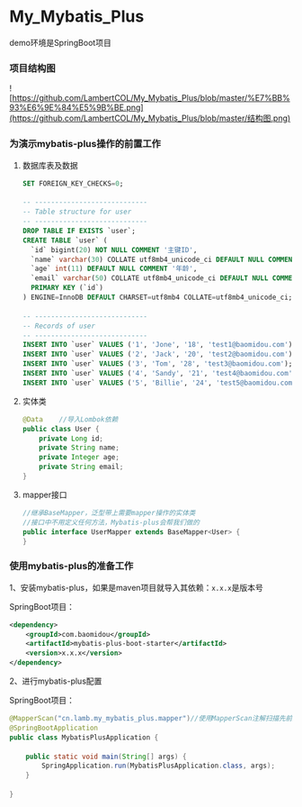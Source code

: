 # My_Mybatis_Plus
demo环境是SpringBoot项目

### 项目结构图

![https://github.com/LambertCOL/My_Mybatis_Plus/blob/master/%E7%BB%93%E6%9E%84%E5%9B%BE.png](https://github.com/LambertCOL/My_Mybatis_Plus/blob/master/结构图.png)

### 为演示mybatis-plus操作的前置工作

1. 数据库表及数据

   ```SQL
   SET FOREIGN_KEY_CHECKS=0;
   
   -- ----------------------------
   -- Table structure for user
   -- ----------------------------
   DROP TABLE IF EXISTS `user`;
   CREATE TABLE `user` (
     `id` bigint(20) NOT NULL COMMENT '主键ID',
     `name` varchar(30) COLLATE utf8mb4_unicode_ci DEFAULT NULL COMMENT '姓名',
     `age` int(11) DEFAULT NULL COMMENT '年龄',
     `email` varchar(50) COLLATE utf8mb4_unicode_ci DEFAULT NULL COMMENT '邮箱',
     PRIMARY KEY (`id`)
   ) ENGINE=InnoDB DEFAULT CHARSET=utf8mb4 COLLATE=utf8mb4_unicode_ci;
   
   -- ----------------------------
   -- Records of user
   -- ----------------------------
   INSERT INTO `user` VALUES ('1', 'Jone', '18', 'test1@baomidou.com');
   INSERT INTO `user` VALUES ('2', 'Jack', '20', 'test2@baomidou.com');
   INSERT INTO `user` VALUES ('3', 'Tom', '28', 'test3@baomidou.com');
   INSERT INTO `user` VALUES ('4', 'Sandy', '21', 'test4@baomidou.com');
   INSERT INTO `user` VALUES ('5', 'Billie', '24', 'test5@baomidou.com');
   
   ```

2. 实体类

   ```JAVA
   @Data	//导入Lombok依赖
   public class User {
       private Long id;
       private String name;
       private Integer age;
       private String email;
   }
   ```

3. mapper接口

   ```JAVA
   //继承BaseMapper，泛型带上需要mapper操作的实体类
   //接口中不用定义任何方法，Mybatis-plus会帮我们做的
   public interface UserMapper extends BaseMapper<User> {
   }
   ```

   

### 使用mybatis-plus的准备工作

1、安装mybatis-plus，如果是maven项目就导入其依赖：`x.x.x`是版本号

  SpringBoot项目：

```XML
<dependency>
    <groupId>com.baomidou</groupId>
    <artifactId>mybatis-plus-boot-starter</artifactId>
    <version>x.x.x</version>
</dependency>
```



2、进行mybatis-plus配置

SpringBoot项目：

```JAVA
@MapperScan("cn.lamb.my_mybatis_plus.mapper")//使用MapperScan注解扫描先前定义的mapper包
@SpringBootApplication
public class MybatisPlusApplication {

    public static void main(String[] args) {
        SpringApplication.run(MybatisPlusApplication.class, args);
    }

}
```


